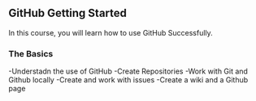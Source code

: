 ## GitHub Getting Started 
In this course, you will learn how to use GitHub Successfully.

### The Basics
  -Understadn the use of GitHub
  -Create Repositories
  -Work with Git and Github locally
  -Create and work with issues
  -Create a wiki and a Github page 
